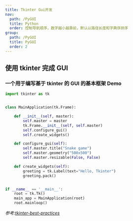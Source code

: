 ```yaml
---
title: Tkinter Gui开发
nav:
  path: /PyGUI
  title: Python
  order: 控制导航顺序，数字越小越靠前，默认以路径长度和字典序排序
group:
  path: /PyGUI
  title: PyGUI
  order: 2
---
```


## 使用 tkinter 完成 GUI

### 一个用于编写基于 tkinter 的 GUI 的基本框架 <Badge>Demo</Badge>

```python
import tkinter as tk


class MainApplication(tk.Frame):

    def __init__(self, master):
        self.master = master
        tk.Frame.__init__(self, self.master)
        self.configure_gui()
        self.create_widgets()

    def configure_gui(self):
        self.master.title("Snake game")
        self.master.geometry("500x500")
        self.master.resizable(False, False)

    def create_widgets(self):
        greeting = tk.Label(text="Hello, Tkinter")
        greeting.pack()


if __name__ == '__main__':
    root = tk.Tk()
    main_app = MainApplication(root)
    root.mainloop()

```

_参考:[tkinter-best-practices](https://www.begueradj.com/tkinter-best-practices/)_
